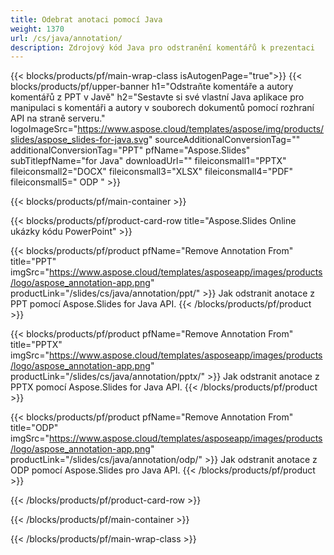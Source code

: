 ```yaml
---
title: Odebrat anotaci pomocí Java
weight: 1370
url: /cs/java/annotation/
description: Zdrojový kód Java pro odstranění komentářů k prezentaci
---
```


{{< blocks/products/pf/main-wrap-class isAutogenPage="true">}}
{{< blocks/products/pf/upper-banner h1="Odstraňte komentáře a autory komentářů z PPT v Javě" h2="Sestavte si své vlastní Java aplikace pro manipulaci s komentáři a autory v souborech dokumentů pomocí rozhraní API na straně serveru." logoImageSrc="https://www.aspose.cloud/templates/aspose/img/products/slides/aspose_slides-for-java.svg" sourceAdditionalConversionTag="" additionalConversionTag="PPT" pfName="Aspose.Slides" subTitlepfName="for Java" downloadUrl="" fileiconsmall1="PPTX" fileiconsmall2="DOCX" fileiconsmall3="XLSX" fileiconsmall4="PDF" fileiconsmall5=" ODP " >}}

{{< blocks/products/pf/main-container >}}

{{< blocks/products/pf/product-card-row title="Aspose.Slides Online ukázky kódu PowerPoint" >}}

{{< blocks/products/pf/product pfName="Remove Annotation From" title="PPT" imgSrc="https://www.aspose.cloud/templates/asposeapp/images/products/logo/aspose_annotation-app.png" productLink="/slides/cs/java/annotation/ppt/" >}}
Jak odstranit anotace z PPT pomocí Aspose.Slides for Java API.
{{< /blocks/products/pf/product >}}

{{< blocks/products/pf/product pfName="Remove Annotation From" title="PPTX" imgSrc="https://www.aspose.cloud/templates/asposeapp/images/products/logo/aspose_annotation-app.png" productLink="/slides/cs/java/annotation/pptx/" >}}
Jak odstranit anotace z PPTX pomocí Aspose.Slides for Java API.
{{< /blocks/products/pf/product >}}

{{< blocks/products/pf/product pfName="Remove Annotation From" title="ODP" imgSrc="https://www.aspose.cloud/templates/asposeapp/images/products/logo/aspose_annotation-app.png" productLink="/slides/cs/java/annotation/odp/" >}}
Jak odstranit anotace z ODP pomocí Aspose.Slides pro Java API.
{{< /blocks/products/pf/product >}}

{{< /blocks/products/pf/product-card-row >}}

{{< /blocks/products/pf/main-container >}}
    
{{< /blocks/products/pf/main-wrap-class >}}